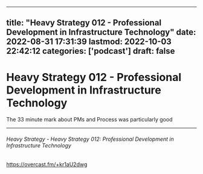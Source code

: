 
---
title: "Heavy Strategy 012 - Professional Development in Infrastructure Technology"
date: 2022-08-31 17:31:39
lastmod: 2022-10-03 22:42:12
categories: ['podcast']
draft: false
---


# Heavy Strategy 012 - Professional Development in Infrastructure Technology

The 33 minute mark about PMs and Process was particularly good

- - -
###### Heavy Strategy - Heavy Strategy 012: Professional Development in Infrastructure Technology

https://overcast.fm/+kr1aU2dwg

<!-- #public #podcast -->

<!-- {BearID:CCF492CE-E61B-4743-9551-95751C6F3278-44228-000006FFCA8F2603} -->
